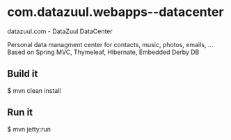 # com.datazuul.webapps--datacenter
datazuul.com - DataZuul DataCenter

Personal data managment center for contacts, music, photos, emails, ...
Based on Spring MVC, Thymeleaf, Hibernate, Embedded Derby DB

## Build it

$ mvn clean install

## Run it

$ mvn jetty:run
